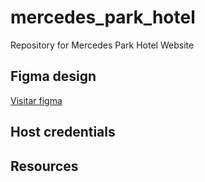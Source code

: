 # mercedes_park_hotel
Repository for Mercedes Park Hotel Website

## Figma design
<a href="https://www.figma.com/design/uGNEl2ze22Q75uUFrn8yvz/Hotel?node-id=0-1&node-type=canvas&t=0IXsmVENQMX1JzPW-0">Visitar figma</a> 

## Host credentials


## Resources 
